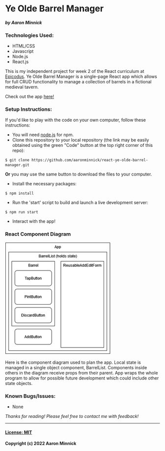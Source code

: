 # Ye Olde Barrel Manager
#### _by Aaron Minnick_
### Technologies Used:
* HTML/CSS
* Javascript
* Node.js
* React.js

This is my independent project for week 2 of the React curriculum at [Epicodus](https://www.epicodus.com). Ye Olde Barrel Manager is a single-page React app which allows for full CRUD functionality to manage a collection of barrels in a fictional medieval tavern.

Check out the app [here!](https://aaronminnick.github.io/react-ye-olde-barrel-manager/)

### Setup Instructions:
If you'd like to play with the code on your own computer, follow these instructions:  

* You will need [node.js](https://nodejs.org/en/) for npm.
* Clone this repository to your local repository (the link may be easily obtained using the green "Code" button at the top right corner of this repo):
```
$ git clone https://github.com/aaronminnick/react-ye-olde-barrel-manager.git
```
**Or** you may use the same button to download the files to your computer.

* Install the necessary packages:
```
$ npm install
```
* Run the 'start' script to build and launch a live development server:
```
$ npm run start
```
* Interact with the app!

### React Component Diagram
<img src="./src/img/component-diagram.png" alt="Diagram of React components" style="border: 1px solid white"/>

Here is the component diagram used to plan the app. Local state is managed in a single object component, BarrelList. Components inside others in the diagram receive props from their parent. App wraps the whole program to allow for possible future development which could include other state objects.

### Known Bugs/Issues:
* None

_Thanks for reading! Please feel free to contact me with feedback!_
***
#### [License: MIT](https://opensource.org/licenses/MIT)
#### Copyright (c) 2022 Aaron Minnick